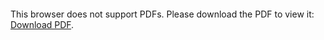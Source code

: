 <object data="christ-in-song/CIS1908pdfs/439.pdf" type="application/pdf" width="100%" height="1024px">
    <embed src="christ-in-song/CIS1908pdfs/439.pdf">
        <p>This browser does not support PDFs. Please download the PDF to view it: <a href="christ-in-song/CIS1908pdfs/439.pdf">Download PDF</a>.</p>
    </embed>
</object>
